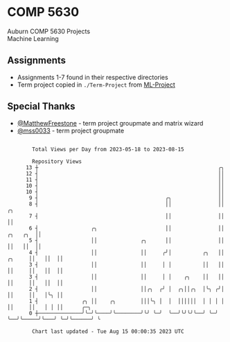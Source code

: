 # COMP 5630
Auburn COMP 5630 Projects  
Machine Learning

## Assignments
- Assignments 1-7 found in their respective directories
- Term project copied in `./Term-Project` from [ML-Project](https://github.com/wumphlett/ML-Project)

## Special Thanks
- [@MatthewFreestone](https://github.com/MatthewFreestone) - term project groupmate and matrix wizard
- [@mss0033](https://github.com/mss0033) - term project groupmate

```

        Total Views per Day from 2023-05-18 to 2023-08-15

        Repository Views
      13 ┼                                                          ╭╮
      12 ┤                                                          ││
      11 ┤                                                          ││
      10 ┤                                                          ││
      10 ┤                                                          ││
       9 ┤                                         ╭╮               ││
       8 ┤                                         ││               ││                  ╭╮
       7 ┤                                         ││               ││                  ││
       6 ┤                 ╭╮                      ││               ││         ╭╮   ╭╮  ││
       5 ┤                 ││              ╭╮      ││               ││         ││   ││  ││
       4 ┤                 ││              ││     ╭╯│          ╭╮   ││  ╭╮     ││   ││  ││
       3 ┤                 ││              ││     │ │          ││   ││  ││     ││   ││  ││
       3 ┤                 ││              ││     │ │    ╭╮    ││   ││  ││     ││   ││  ││
       2 ┤                 ││              ││╭╮  ╭╯ │  ╭╮││╭╮  │╰╮ ╭╯│  ││     ││   │╰╮ ││
       1 ┤              ╭╮ ││    ╭╮        │││╰╮ │  │  ││││││  │ │ │ │  ││     ││   │ │ ││      ╭─╮
       0 ┼──────────────╯╰─╯╰────╯╰────────╯╰╯ ╰─╯  ╰──╯╰╯╰╯╰──╯ ╰─╯ ╰──╯╰─────╯╰───╯ ╰─╯╰──────╯ ╰

        Chart last updated - Tue Aug 15 00:00:35 2023 UTC
        
```
